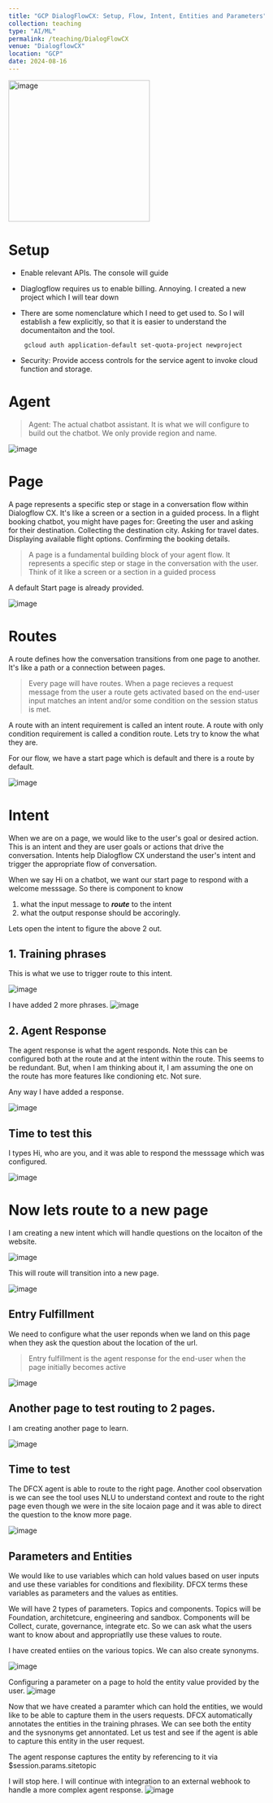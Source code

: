 ```yaml
---
title: "GCP DialogFlowCX: Setup, Flow, Intent, Entities and Parameters"
collection: teaching
type: "AI/ML"
permalink: /teaching/DialogFlowCX
venue: "DialogflowCX"
location: "GCP"
date: 2024-08-16
---
```


<img width="278" alt="image" src="https://github.com/user-attachments/assets/e2ca4dd7-ed02-485b-857d-ed00c8c07899">

# Setup
* Enable relevant APIs. The console will guide
* Diaglogflow requires us to enable billing. Annoying. I created a new project which I will tear down
* There are some nomenclature which I need to get used to. So I will establish a few explicitly, so that it is easier to understand the documentaiton and the tool.

       gcloud auth application-default set-quota-project newproject

* Security: Provide access controls for the service agent to invoke cloud function and storage.

# Agent

> Agent: The actual chatbot assistant. It is what we will configure to build out the chatbot. We only provide region and name.

![image](https://github.com/user-attachments/assets/47379265-a4ea-4ddf-b879-72b566772e1b)

# Page

A page represents a specific step or stage in a conversation flow within Dialogflow CX. It's like a screen or a section in a guided process. In a flight booking chatbot, you might have pages for:
Greeting the user and asking for their destination. Collecting the destination city. Asking for travel dates. Displaying available flight options. Confirming the booking details.

> A page is a fundamental building block of your agent flow. It represents a specific step or stage in the conversation with the user. Think of it like a screen or a section in a guided process

A default Start page is already provided.

![image](https://github.com/user-attachments/assets/092b832d-adf9-45d4-9a46-2a3ffdbccd42)

# Routes

A route defines how the conversation transitions from one page to another. It's like a path or a connection between pages.

> Every page will have routes. When a page recieves a request message from the user a route gets activated based on the end-user input matches an intent and/or some condition on the session status is met.

A route with an intent requirement is called an intent route. A route with only condition requirement is called a condition route. Lets try to know the what they are.

For our flow, we have a start page which is default and there is a route by default.

![image](https://github.com/user-attachments/assets/4cf5be30-8e98-423e-b936-db741bea9174)

# Intent

When we are on a page, we would like to the user's goal or desired action. This is an intent and they are user goals or actions that drive the conversation. Intents help Dialogflow CX understand the user's intent and trigger the appropriate flow of conversation.

When we say Hi on a chatbot, we want our start page to respond with a welcome messsage. 
So there is component to know 
1. what the input message to ***route*** to the intent
2.  what the output response should be accoringly.

Lets open the intent to figure the above 2 out.

## 1. Training phrases
This is what we use to trigger route to this intent.

![image](https://github.com/user-attachments/assets/5118de52-0374-4af1-8b72-4d0ac2eb5fac)

I have added 2 more phrases. 
![image](https://github.com/user-attachments/assets/a5ffbceb-baac-4ce9-abcb-9404eb8436d2)

## 2. Agent Response
The agent response is what the agent responds. Note this can be configured both at the route and at the intent within the route. This seems to be redundant. But, when I am thinking about it, I am assuming the one on the route has more features like condioning etc. Not sure.

Any way I have added a response.

![image](https://github.com/user-attachments/assets/73f6cad7-4174-4a33-a158-421748c8e6d0)

## Time to test this

I types Hi, who are you, and it was able to respond the messsage which was configured.

![image](https://github.com/user-attachments/assets/b70d1664-8132-4516-943f-e098b5a11f90)


# Now lets route to a new page

I am creating a new intent which will handle questions on the locaiton of the website.

![image](https://github.com/user-attachments/assets/c3b0dccb-67c8-4c96-92ea-a8110484b585)

This will route will transition into a new page.

![image](https://github.com/user-attachments/assets/040d7143-0a75-4301-b33e-b90549d42eb8)

## Entry Fulfillment
We need to configure what the user reponds when we land on this page when they ask the question about the location of the url.
 
 > Entry fulfillment is the agent response for the end-user when the page initially becomes active

![image](https://github.com/user-attachments/assets/e96772a4-7e98-4492-9f1f-f45e9eee67dd)

## Another page to test routing to 2 pages.
I am creating another page to learn.

![image](https://github.com/user-attachments/assets/2358a7b8-f7b5-49fa-8171-3ed5d89ab2e1)

## Time to test

The DFCX agent is able to route to the right page.  Another cool observation is we can see the tool uses NLU to understand context and route to the right page even though we were in the site locaion page and it was able to direct the question to the know more page.

![image](https://github.com/user-attachments/assets/24b764dc-7786-4467-bc12-debf6b6af577)


## Parameters and Entities

We would like to use variables which can hold values based on user inputs and use these variables for conditions and flexibility. DFCX terms these variables as parameters and the values as entities.

We will have 2 types of parameters. Topics and components. Topics will be Foundation, architetcure, engineering and sandbox. Components will be Collect, curate, governance, integrate etc. So we can ask what the users want to know about and appropriatlly use these values to route.

I have created entiies on the various topics. We can also create synonyms.

![image](https://github.com/user-attachments/assets/a3a72683-832b-40dc-a130-e615c38f0a20)

Configuring a parameter on a page to hold the entity value provided by the user.
![image](https://github.com/user-attachments/assets/116303e0-c88e-4c35-b239-9f629060dd29)

Now that we have created a paramter which can hold the entities, we would like to be able to capture them in the users requests. DFCX  automatically annotates the entities in the training phrases. We can see both the entity and the sysnonyms get annontated. Let us test and see if the agent is able to capture this entity in the user request.

The agent response captures the entity by referencing to it via $session.params.sitetopic

I will stop here. I will continue with integration to an external webhook to handle a more complex agent response.
![image](https://github.com/user-attachments/assets/8d31a4a6-e622-498c-8b41-51381f7274ad)


